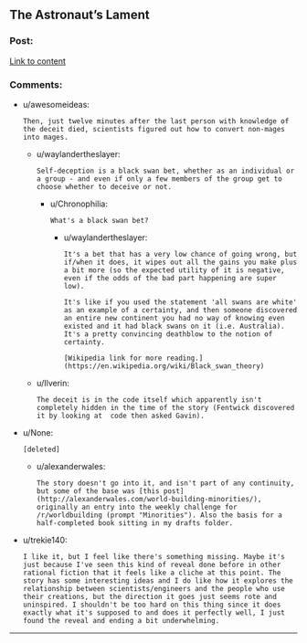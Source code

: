 ## The Astronaut’s Lament

### Post:

[Link to content](http://alexanderwales.com/the-astronauts-lament/)

### Comments:

- u/awesomeideas:
  ```
  Then, just twelve minutes after the last person with knowledge of the deceit died, scientists figured out how to convert non-mages into mages.
  ```

  - u/waylandertheslayer:
    ```
    Self-deception is a black swan bet, whether as an individual or a group - and even if only a few members of the group get to choose whether to deceive or not.
    ```

    - u/Chronophilia:
      ```
      What's a black swan bet?
      ```

      - u/waylandertheslayer:
        ```
        It's a bet that has a very low chance of going wrong, but if/when it does, it wipes out all the gains you make plus a bit more (so the expected utility of it is negative, even if the odds of the bad part happening are super low).

        It's like if you used the statement 'all swans are white' as an example of a certainty, and then someone discovered an entire new continent you had no way of knowing even existed and it had black swans on it (i.e. Australia). It's a pretty convincing deathblow to the notion of certainty.

        [Wikipedia link for more reading.](https://en.wikipedia.org/wiki/Black_swan_theory)
        ```

  - u/Ilverin:
    ```
    The deceit is in the code itself which apparently isn't completely hidden in the time of the story (Fentwick discovered it by looking at  code then asked Gavin).
    ```

- u/None:
  ```
  [deleted]
  ```

  - u/alexanderwales:
    ```
    The story doesn't go into it, and isn't part of any continuity, but some of the base was [this post](http://alexanderwales.com/world-building-minorities/), originally an entry into the weekly challenge for /r/worldbuilding (prompt "Minorities"). Also the basis for a half-completed book sitting in my drafts folder.
    ```

- u/trekie140:
  ```
  I like it, but I feel like there's something missing. Maybe it's just because I've seen this kind of reveal done before in other rational fiction that it feels like a cliche at this point. The story has some interesting ideas and I do like how it explores the relationship between scientists/engineers and the people who use their creations, but the direction it goes just seems rote and uninspired. I shouldn't be too hard on this thing since it does exactly what it's supposed to and does it perfectly well, I just found the reveal and ending a bit underwhelming.
  ```

---

